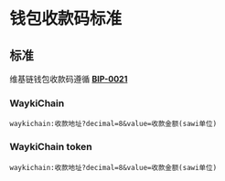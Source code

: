 
# 钱包收款码标准

## 标准
维基链钱包收款码遵循 **[BIP-0021](https://github.com/bitcoin/bips/blob/master/bip-0021.mediawiki)**

### WaykiChain

```
waykichain:收款地址?decimal=8&value=收款金额(sawi单位)
```

### WaykiChain token
```
waykichain:收款地址?decimal=8&value=收款金额(sawi单位)
```